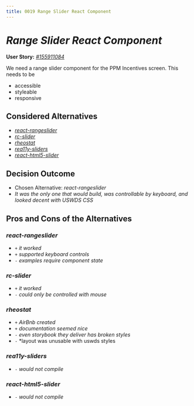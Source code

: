 ```yaml
---
title: 0019 Range Slider React Component
---
```

# _Range Slider React Component_

**User Story:** _[#155911084](https://www.pivotaltracker.com/story/show/155911084)_ <!-- optional -->

We need a range slider component for the PPM Incentives screen. This needs to be

* accessible
* styleable
* responsive

## Considered Alternatives

* _[react-rangeslider](https://whoisandy.github.io/react-rangeslider/)_
* _[rc-slider](http://react-component.github.io/slider/)_
* _[rheostat](https://github.com/airbnb/rheostat)_
* _[rea11y-sliders](https://github.com/felixgirault/rea11y/blob/master/docs/Slider.md)_
* _[react-html5-slider](https://github.com/brownieboy/react-html5-slider)_

## Decision Outcome

* Chosen Alternative: _react-rangeslider_
* _It was the only one that would build, was controllable by keyboard, and looked decent with USWDS CSS_

## Pros and Cons of the Alternatives <!-- optional -->

### _react-rangeslider_

* `+` _it worked_
* `+` _supported keyboard controls_
* `-` _examples require component state_

### _rc-slider_

* `+` _it worked_
* `-` _could only be controlled with mouse_

### _rheostat_

* `+` _AirBnb created_
* `+` _documentation seemed nice_
* `-` _even storybook they deliver has broken styles_
* `-` \*layout was unusable with uswds styles

### _rea11y-sliders_

* `-` _would not compile_

### _react-html5-slider_

* `-` _would not compile_
